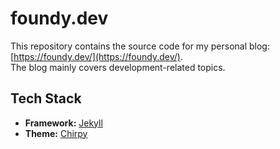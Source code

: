 # foundy.dev

This repository contains the source code for my personal blog: [https://foundy.dev/](https://foundy.dev/).  
The blog mainly covers development-related topics.

## Tech Stack
- **Framework:** [Jekyll](https://jekyllrb.com/)
- **Theme:** [Chirpy](https://github.com/cotes2020/jekyll-theme-chirpy)

